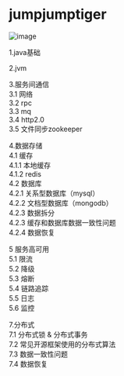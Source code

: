 # jumpjumptiger

![image](https://encrypted-tbn0.gstatic.com/images?q=tbn:ANd9GcT-zKehjpcJlaO4nUgDUzARZek5ZtajcIrrBg&usqp=CAU)

1.java基础  

2.jvm  

3.服务间通信  
3.1 网络  
3.2 rpc  
3.3 mq  
3.4 http2.0  
3.5 文件同步zookeeper  

4.数据存储  
4.1 缓存  
4.1.1 本地缓存  
4.1.2 redis  
4.2 数据库  
4.2.1 关系型数据库（mysql）  
4.2.2 文档型数据库（mongodb）  
4.2.3 数据拆分  
4.2.3 缓存和数据库数据一致性问题  
4.2.4 数据恢复  

5 服务高可用  
5.1 限流  
5.2 降级  
5.3 熔断  
5.4 链路追踪  
5.5 日志  
5.6 监控  



7.分布式  
7.1 分布式锁 & 分布式事务  
7.2 常见开源框架使用的分布式算法  
7.3 数据一致性问题  
7.4 数据恢复  

